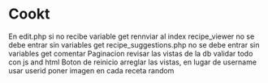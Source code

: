 # Cookt
En edit.php si no recibe variable get rennviar al index
recipe_viewer no se debe entrar sin variables get
recipe_suggestions.php no se debe entrar sin variables get
comentar
Paginacion
revisar las vistas de la db
validar todo con js and html
Boton de reinicio
arreglar las vistas, en lugar de username usar userid
poner imagen en cada receta random